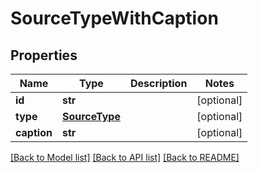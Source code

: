 # SourceTypeWithCaption

## Properties
Name | Type | Description | Notes
------------ | ------------- | ------------- | -------------
**id** | **str** |  | [optional] 
**type** | [**SourceType**](SourceType.md) |  | [optional] 
**caption** | **str** |  | [optional] 

[[Back to Model list]](../README.md#documentation-for-models) [[Back to API list]](../README.md#documentation-for-api-endpoints) [[Back to README]](../README.md)


